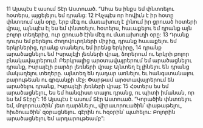 11 Այսպէս է ասում Տէր Աստուած. “Ահա ես ինքս եմ փնտռելու հօտերս, այցելելու եմ դրանց: 12 Ինչպէս որ հովիւն է իր հօտը փնտռում այն օրը, երբ մէգ ու մառախուղ է լինում իր ցրուած հօտերի վրայ, այնպէս էլ ես եմ փնտռելու հօտերս, հաւաքելու եմ դրանք այն բոլոր տեղերից, ուր ցրուած էին մէգ ու մառախուղի օրը: 13 Դրանք դուրս եմ բերելու ժողովուրդների միջից, դրանք հաւաքելու եմ երկրներից, դրանք տանելու եմ իրենց երկիրը, 14 դրանք արածացնելու եմ Իսրայէլի լեռների վրայ, ձորերում ու երկրի բոլոր բնակավայրերում: Բերկրալից արօտավայրերում եմ արածացնելու դրանք, Իսրայէլի բարձր լեռների վրայ: Այնտեղ էլ լինելու են դրանց մակաղելու տեղերը. այնտեղ են դադար առնելու եւ հանգստանալու բարութեան ու գրգանքի մէջ: Փարթամ արօտավայրերում են արածելու դրանք, Իսրայէլի լեռների վրայ: 15 Հօտերս ես եմ արածացնելու, ես եմ հանգիստ տալու դրանց, ու պիտի իմանան, որ ես եմ Տէրը”: 16 Այսպէս է ասում Տէր Աստուած. “Կորածին փնտռելու եմ, մոլորուածին՝ յետ դարձնելու, վիրաւորուածին՝ փաթաթելու, հիւծուածին՝ զօրացնելու. գէրին ու հզօրին՝ պահելու: Բոլորին արածացնելու եմ արդարութեամբ”:
